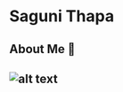 # Saguni Thapa
## About Me 👻
## ![alt text](https://www.freepik.com/free-photos-vectors/cartoon-girl-png)
